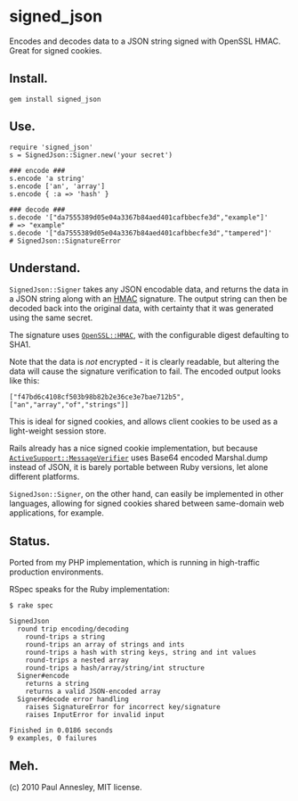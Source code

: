 signed_json
============

Encodes and decodes data to a JSON string signed with OpenSSL HMAC. Great for signed cookies.


Install.
--------
    gem install signed_json


Use.
----
    require 'signed_json'
    s = SignedJson::Signer.new('your secret')

    ### encode ###
    s.encode 'a string'
    s.encode ['an', 'array']
    s.encode { :a => 'hash' }

    ### decode ###
    s.decode '["da7555389d05e04a3367b84aed401cafbbecfe3d","example"]'
    # => "example"
    s.decode '["da7555389d05e04a3367b84aed401cafbbecfe3d","tampered"]'
    # SignedJson::SignatureError


Understand.
-----------

`SignedJson::Signer` takes any JSON encodable data, and returns the data in a JSON string along with an [HMAC][1] signature.  The output string can then be decoded back into the original data, with certainty that it was generated using the same secret.

The signature uses [`OpenSSL::HMAC`][2], with the configurable digest defaulting to SHA1.

Note that the data is *not* encrypted - it is clearly readable, but altering the data will cause the signature verification to fail.  The encoded output looks like this:

    ["f47bd6c4108cf503b98b82b2e36ce3e7bae712b5",["an","array","of","strings"]]

This is ideal for signed cookies, and allows client cookies to be used as a light-weight session store.

Rails already has a nice signed cookie implementation, but because [`ActiveSupport::MessageVerifier`][3] uses Base64 encoded Marshal.dump instead of JSON, it is barely portable between Ruby versions, let alone different platforms.

`SignedJson::Signer`, on the other hand, can easily be implemented in other languages, allowing for signed cookies shared between same-domain web applications, for example.


  [1]: http://en.wikipedia.org/wiki/HMAC
  [2]: http://ruby-doc.org/ruby-1.9/classes/OpenSSL/HMAC.html
  [3]: http://api.rubyonrails.org/classes/ActiveSupport/MessageVerifier.html


Status.
-------

Ported from my PHP implementation, which is running in high-traffic production environments.

RSpec speaks for the Ruby implementation:

    $ rake spec
    
    SignedJson
      round trip encoding/decoding
        round-trips a string
        round-trips an array of strings and ints
        round-trips a hash with string keys, string and int values
        round-trips a nested array
        round-trips a hash/array/string/int structure
      Signer#encode
        returns a string
        returns a valid JSON-encoded array
      Signer#decode error handling
        raises SignatureError for incorrect key/signature
        raises InputError for invalid input
    
    Finished in 0.0186 seconds
    9 examples, 0 failures


Meh.
----

(c) 2010 Paul Annesley, MIT license.
